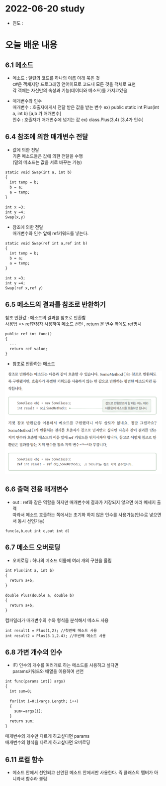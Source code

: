 # 2022-06-20 study

* 진도 :   


# 오늘 배운 내용


## 6.1 메소드

- 메소드 : 일련의 코드를 하나의 이름 아래 묶은 것\
c#은 객체지향 프로그래밍 언어이므로 코드내 모든 것을 객체로 표현\
각 객체는 자신만의 속성과 기능(데이터와 메소드)를 가지고있음

- 매개변수와 인수\
매개변수 : 호출자에게서 전달 받은 값을 받는 변수
ex) public static int Plus(int a, int b) [a,b 가 매개변수]\
인수 : 호출자가 매개변수에 넘기는 값
ex) class.Plus(3,4) [3,4가 인수]





## 6.4 참조에 의한 매개변수 전달


- 값에 의한 전달\
기존 메소드들은 값에 의한 전달을 수행\
(밑의 메소드는 값을 서로 바꾸는 기능)
```
static void Swap(int a, int b)
{
  int temp = b;
  b = a;
  a = temp;
}

int x =3;
int y =4;
Swap(x,y)
```

- 참조에 의한 전달\
매개변수와 인수 앞에 ref키워드를 넣는다.

```
static void Swap(ref int a,ref int b)
{
  int temp = b;
  b = a;
  a = temp;
}

int x =3;
int y =4;
Swap(ref x,ref y)
```

## 6.5 메소드의 결과를 참조로 반환하기

참조 반환값 : 메소드의 결과를 참조로 반환함\
사용법 => ref한정자 사용하여 메소드 선언 , return 문 변수 앞에도 ref명시

```
public ref int func()
{
  ...
  return ref value;
}
```

- 참조로 반환하는 메소드
<img src=".././img/220620/참조메소드.png"> 

## 6.6 출력 전용 매개변수
- out : ref와 같은 역할을 하지만 매개변수에 결과가 저장되지 않으면 에러 메세지 출력\
따라서 메소드 호출하는 쪽에서는 초기화 하지 않은 인수를 사용가능(인수로 넣으면서 동시 선언가능)

```
func(a,b,out int c,out int d)
```

## 6.7 메소드 오버로딩
- 오버로딩 : 하나의 메소드 이름에 여러 개의 구현을 올림

```
int Plus(int a, int b)
{
  return a+b;
}

double Plus(double a, double b)
{
  return a+b;
}
```

컴파일러가 매개변수의 수와 형식을 분석해서 메소드 사용

```
int result1 = Plus(1,2); //첫번째 메소드 사용
int result2 = Plus(3.1,2.4); //두번째 메소드 사용
```

## 6.8 가변 개수의 인수
- IF) 인수의 개수를 여러개로 하는 메소드를 사용하고 싶다면\
params키워드와 배열을 이용하여 선언

```
int func(params int[] args)
{
  int sum=0;
  
  for(int i=0;i<args.Length; i++)
  {
    sum+=args[i];
  }
  return sum;
}

```
매개변수의 개수만 다르게 하고싶다면 params\
매개변수의 형식을 다르게 하고싶다면 오버로딩


## 6.11 로컬 함수
- 메소드 안에서 선언되고 선언된 메소드 안에서만 사용한다. 즉 클래스의 멤버가 아니라서 함수라 불림